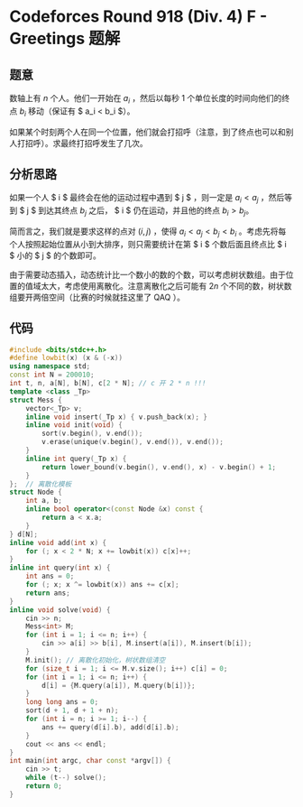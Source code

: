 # Codeforces Round 918 (Div. 4) F - Greetings 题解

## 题意

数轴上有 $n$ 个人。他们一开始在 $a_i$ ，然后以每秒 $1$ 个单位长度的时间向他们的终点 $b_i$ 移动（保证有 $ a_i < b_i $）。

如果某个时刻两个人在同一个位置，他们就会打招呼（注意，到了终点也可以和别人打招呼）。求最终打招呼发生了几次。

## 分析思路

如果一个人 $ i $ 最终会在他的运动过程中遇到 $ j $ ，则一定是 $a_i < a_j$ ，然后等到 $ j $ 到达其终点 $b_j$ 之后， $ i $ 仍在运动，并且他的终点 $b_i > b_j$。

简而言之，我们就是要求这样的点对 $(i, j)$ ，使得 $a_i < a_j < b_j < b_i$ 。考虑先将每个人按照起始位置从小到大排序，则只需要统计在第 $ i $ 个数后面且终点比 $ i $ 小的 $ j $ 的个数即可。

由于需要动态插入，动态统计比一个数小的数的个数，可以考虑树状数组。由于位置的值域太大，考虑使用离散化。注意离散化之后可能有 $2n$ 个不同的数，树状数组要开两倍空间（比赛的时候就挂这里了 QAQ ）。

## 代码

```cpp
#include <bits/stdc++.h>
#define lowbit(x) (x & (-x))
using namespace std;
const int N = 200010;
int t, n, a[N], b[N], c[2 * N]; // c 开 2 * n !!!
template <class _Tp>
struct Mess {
    vector<_Tp> v;
    inline void insert(_Tp x) { v.push_back(x); }
    inline void init(void) {
        sort(v.begin(), v.end());
        v.erase(unique(v.begin(), v.end()), v.end());
    }
    inline int query(_Tp x) {
        return lower_bound(v.begin(), v.end(), x) - v.begin() + 1;
    }
};  // 离散化模板
struct Node {
    int a, b;
    inline bool operator<(const Node &x) const { 
        return a < x.a; 
    }
} d[N];
inline void add(int x) {
    for (; x < 2 * N; x += lowbit(x)) c[x]++;
}
inline int query(int x) {
    int ans = 0;
    for (; x; x ^= lowbit(x)) ans += c[x];
    return ans;
}
inline void solve(void) {
    cin >> n;
    Mess<int> M;
    for (int i = 1; i <= n; i++) {
        cin >> a[i] >> b[i], M.insert(a[i]), M.insert(b[i]);
    }
    M.init(); // 离散化初始化，树状数组清空
    for (size_t i = 1; i <= M.v.size(); i++) c[i] = 0;
    for (int i = 1; i <= n; i++) {
        d[i] = {M.query(a[i]), M.query(b[i])};
    }
    long long ans = 0;
    sort(d + 1, d + 1 + n);
    for (int i = n; i >= 1; i--) {
        ans += query(d[i].b), add(d[i].b);
    }
    cout << ans << endl;
}
int main(int argc, char const *argv[]) {
    cin >> t;
    while (t--) solve();
    return 0;
}

```
